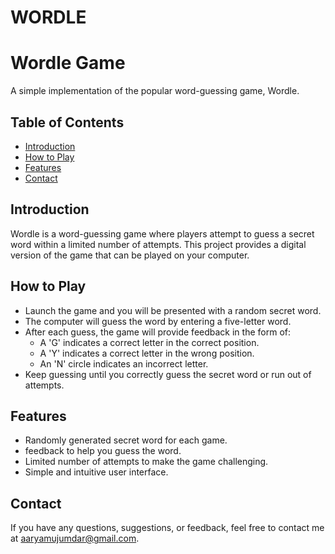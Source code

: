 # WORDLE
# Wordle Game


A simple implementation of the popular word-guessing game, Wordle.

## Table of Contents

- [Introduction](#introduction)
- [How to Play](#how-to-play)
- [Features](#features)
- [Contact](#contact)

## Introduction

Wordle is a word-guessing game where players attempt to guess a secret word within a limited number of attempts. This project provides a digital version of the game that can be played on your computer.


## How to Play

- Launch the game and you will be presented with a random secret word.
- The computer will guess the word by entering a five-letter word.
- After each guess, the game will provide feedback in the form of:
  - A 'G' indicates a correct letter in the correct position.
  - A 'Y' indicates a correct letter in the wrong position.
  - An 'N' circle indicates an incorrect letter.
- Keep guessing until you correctly guess the secret word or run out of attempts.

## Features

- Randomly generated secret word for each game.
- feedback to help you guess the word.
- Limited number of attempts to make the game challenging.
- Simple and intuitive user interface.


## Contact

If you have any questions, suggestions, or feedback, feel free to contact me at aaryamujumdar@gmail.com.

